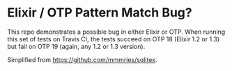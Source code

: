 Elixir / OTP Pattern Match Bug?
===============================

This repo demonstrates a possible bug in either Elixir or OTP. When running this
set of tests on Travis CI, the tests succeed on OTP 18 (Elixir 1.2 or 1.3) but
fail on OTP 19 (again, any 1.2 or 1.3 version).

Simplified from https://github.com/mmmries/sqlitex.
